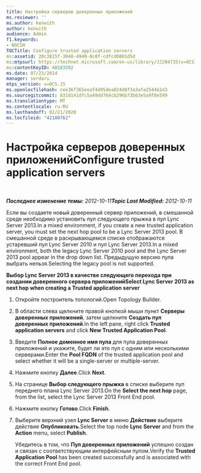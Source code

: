 ```yaml
---
title: Настройка серверов доверенных приложений
ms.reviewer: ''
ms.author: kenwith
author: kenwith
audience: Admin
f1.keywords:
- NOCSH
TOCTitle: Configure trusted application servers
ms:assetid: 20c3815f-3048-4940-8c0f-cdfcd0801d5d
ms:mtpsurl: https://technet.microsoft.com/en-us/library/JJ204735(v=OCS.15)
ms:contentKeyID: 48183592
ms.date: 07/23/2014
manager: serdars
mtps_version: v=OCS.15
ms.openlocfilehash: cee36f365eeaf4d95dea824d8f3a3afa2544b1d3
ms.sourcegitcommit: 831d141dfc5a49dd764cb296b73b63e5a9f8e599
ms.translationtype: MT
ms.contentlocale: ru-RU
ms.lasthandoff: 02/21/2020
ms.locfileid: "42180762"
---
```

<div data-xmlns="http://www.w3.org/1999/xhtml">

<div class="topic" data-xmlns="http://www.w3.org/1999/xhtml" data-msxsl="urn:schemas-microsoft-com:xslt" data-cs="https://msdn.microsoft.com/">

<div data-asp="https://msdn2.microsoft.com/asp">

# <a name="configure-trusted-application-servers"></a><span data-ttu-id="6c994-102">Настройка серверов доверенных приложений</span><span class="sxs-lookup"><span data-stu-id="6c994-102">Configure trusted application servers</span></span>

</div>

<div id="mainSection">

<div id="mainBody">

<span> </span>

<span data-ttu-id="6c994-103">_**Последнее изменение темы:** 2012-10-11_</span><span class="sxs-lookup"><span data-stu-id="6c994-103">_**Topic Last Modified:** 2012-10-11_</span></span>

<span data-ttu-id="6c994-104">Если вы создаете новый доверенный сервер приложений, в смешанной среде необходимо установить пул следующего прыжка в пул Lync Server 2013.</span><span class="sxs-lookup"><span data-stu-id="6c994-104">In a mixed environment, if you create a new trusted application server, you must set the next hop pool to be a Lync Server 2013 pool.</span></span> <span data-ttu-id="6c994-105">В смешанной среде в раскрывающемся списке отображаются устаревший пул Lync Server 2010 и пул Lync Server 2013.</span><span class="sxs-lookup"><span data-stu-id="6c994-105">In a mixed environment, both the legacy Lync Server 2010 pool and the Lync Server 2013 pool appear in the drop down list.</span></span> <span data-ttu-id="6c994-106">Предыдущую версию пула выбрать нельзя.</span><span class="sxs-lookup"><span data-stu-id="6c994-106">Selecting the legacy pool is not supported.</span></span>

<span data-ttu-id="6c994-107">**Выбор Lync Server 2013 в качестве следующего перехода при создании доверенного сервера приложений**</span><span class="sxs-lookup"><span data-stu-id="6c994-107">**Select Lync Server 2013 as next hop when creating a Trusted application server**</span></span>

1.  <span data-ttu-id="6c994-108">Откройте построитель топологий.</span><span class="sxs-lookup"><span data-stu-id="6c994-108">Open Topology Builder.</span></span>

2.  <span data-ttu-id="6c994-109">В области слева щелкните правой кнопкой мыши пункт **Серверы доверенных приложений**, затем щелкните **Создать пул доверенных приложений**.</span><span class="sxs-lookup"><span data-stu-id="6c994-109">In the left pane, right click **Trusted application servers** and click **New Trusted Application Pool**.</span></span>

3.  <span data-ttu-id="6c994-110">Введите **Полное доменное имя пула** для пула доверенных приложений и укажите, будет ли это пул с одним или несколькими серверами.</span><span class="sxs-lookup"><span data-stu-id="6c994-110">Enter the **Pool FQDN** of the trusted application pool and select whether it will be a single-server or multiple-server.</span></span>

4.  <span data-ttu-id="6c994-111">Нажмите кнопку **Далее**.</span><span class="sxs-lookup"><span data-stu-id="6c994-111">Click **Next**.</span></span>

5.  <span data-ttu-id="6c994-112">На странице **Выбор следующего прыжка** в списке выберите пул переднего плана Lync Server 2013.</span><span class="sxs-lookup"><span data-stu-id="6c994-112">On the **Select the next hop** page, from the list, select the Lync Server 2013 Front End pool.</span></span>

6.  <span data-ttu-id="6c994-113">Нажмите кнопку **Готово**.</span><span class="sxs-lookup"><span data-stu-id="6c994-113">Click **Finish**.</span></span>

7.  <span data-ttu-id="6c994-114">Выберите верхний узел **Lync Server** в меню **Действие** выберите действие **Опубликовать**.</span><span class="sxs-lookup"><span data-stu-id="6c994-114">Select the top node **Lync Server** and from the **Action** menu, select **Publish**.</span></span>
    
    <span data-ttu-id="6c994-115">Убедитесь в том, что **Пул доверенных приложений** успешно создан и связан с соответствующим интерфейсным пулом.</span><span class="sxs-lookup"><span data-stu-id="6c994-115">Verify the **Trusted Application Pool** has been created successfully and is associated with the correct Front End pool.</span></span>

</div>

<span> </span>

</div>

</div>

</div>

